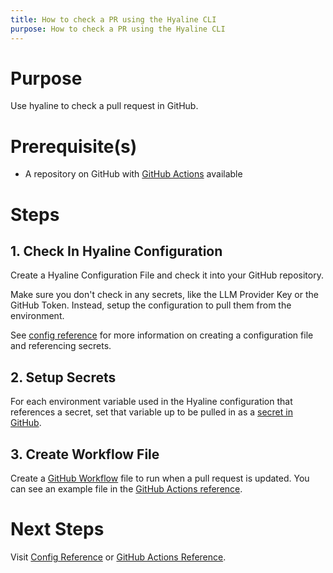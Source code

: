 ```yaml
---
title: How to check a PR using the Hyaline CLI
purpose: How to check a PR using the Hyaline CLI
---
```

# Purpose
Use hyaline to check a pull request in GitHub.

# Prerequisite(s)
* A repository on GitHub with [GitHub Actions](https://github.com/features/actions) available

# Steps

## 1. Check In Hyaline Configuration
Create a Hyaline Configuration File and check it into your GitHub repository.

Make sure you don't check in any secrets, like the LLM Provider Key or the GitHub Token. Instead, setup the configuration to pull them from the environment.

See [config reference](../reference/config.md) for more information on creating a configuration file and referencing secrets.

## 2. Setup Secrets
For each environment variable used in the Hyaline configuration that references a secret, set that variable up to be pulled in as a [secret in GitHub](https://docs.github.com/en/actions/security-for-github-actions/security-guides/using-secrets-in-github-actions).

## 3. Create Workflow File
Create a [GitHub Workflow](https://docs.github.com/en/actions/writing-workflows/quickstart) file to run when a pull request is updated. You can see an example file in the [GitHub Actions reference](../reference/github-actions.md).

# Next Steps
Visit [Config Reference](../reference/config.md) or [GitHub Actions Reference](../reference/github-actions.md).